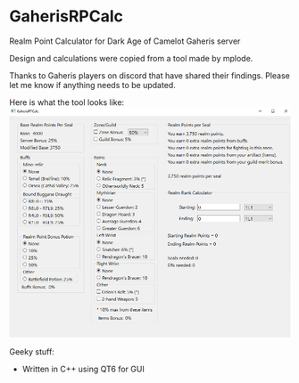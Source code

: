# GaherisRPCalc
Realm Point Calculator for Dark Age of Camelot Gaheris server

Design and calculations were copied from a tool made by mplode.

Thanks to Gaheris players on discord that have shared their findings.  Please let me know if anything needs to be updated.

Here is what the tool looks like:
![GaherisRPCalc](https://raw.githubusercontent.com/towbes/GaherisRPCalc/master/gaherisrpcalc.PNG)

Geeky stuff:
- Written in C++ using QT6 for GUI
